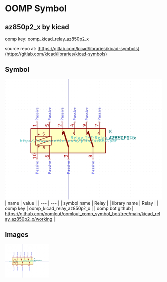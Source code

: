 # OOMP Symbol  
## az850p2_x  by kicad  
  
oomp key: oomp_kicad_relay_az850p2_x  
  
source repo at: [https://gitlab.com/kicad/libraries/kicad-symbols](https://gitlab.com/kicad/libraries/kicad-symbols)  
## Symbol  
  
[![working.png](working_600.png)](working.png)  
| name | value | 
| --- | --- | 
| symbol name | Relay | 
| library name | Relay | 
| oomp key | oomp_kicad_relay_az850p2_x | 
| oomp bot github | https://github.com/oomlout/oomlout_oomp_symbol_bot/tree/main/kicad_relay_az850p2_x/working | 
## Images  
  
[![working.png](working_140.png)](working.png)  
